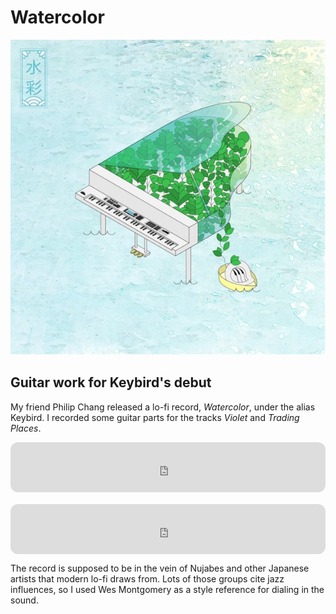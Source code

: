 # Watercolor

<p align="center">
    <img src="img/keybird/splash.jpg">
</p>

<div id="modal-scroll-point"/>

<div id="modal-subtitle-container"><h2 id="modal-subtitle">Guitar work for Keybird's debut</h2></div>

My friend Philip Chang released a lo-fi record, _Watercolor_, under the alias Keybird. I recorded some guitar parts for the tracks _Violet_ and _Trading Places_.

<div class="spotify-wrapper" style="height:80px">
    <iframe style="border-radius:12px" src="https://open.spotify.com/embed/track/2J7dT9kfk0Hlmyb7MQSFoN?utm_source=generator&theme=0" width="100%" height="80" frameBorder="0" allowfullscreen="" allow="autoplay; clipboard-write; encrypted-media; fullscreen; picture-in-picture"></iframe>
</div>

####

<div class="spotify-wrapper" style="height:80px">
    <iframe style="border-radius:12px" src="https://open.spotify.com/embed/track/29ophcNkiJzZpuasK0FWik?utm_source=generator&theme=0" width="100%" height="80" frameBorder="0" allowfullscreen="" allow="autoplay; clipboard-write; encrypted-media; fullscreen; picture-in-picture"></iframe>
</div>

The record is supposed to be in the vein of Nujabes and other Japanese artists that modern lo-fi draws from. Lots of those groups cite jazz influences, so I used Wes Montgomery as a style reference for dialing in the sound.

##